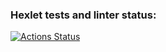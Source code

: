 ### Hexlet tests and linter status:
[![Actions Status](https://github.com/SplitCode/frontend-project-12/actions/workflows/hexlet-check.yml/badge.svg)](https://github.com/SplitCode/frontend-project-12/actions)